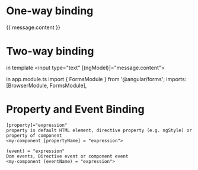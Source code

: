 # One-way binding
{{ message.content }}

# Two-way binding
in template
<input type="text" [(ngModel)]="message.content">

in app.module.ts
import { FormsModule } from '@angular/forms';
imports: [BrowserModule, FormsModule],


# Property and Event Binding
    [property]="expression"
    property is default HTML element, directive property (e.g. ngStyle) or property of component
    <my-component [propertyName] = "expression">

    (event) = "expression"
    Dom events, Directive event or component event
    <my-component (eventName) = "expression">
